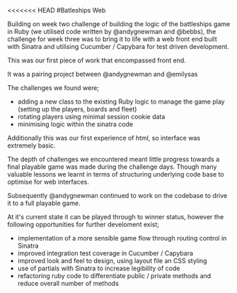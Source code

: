 <<<<<<< HEAD
#Batleships Web

Building on week two challenge of building the logic of the battleships game in Ruby (we utilised code written by @andygnewman 
and @bebbs), the challenge for week three was to bring it to life with a web front end built with Sinatra and utilising
Cucumber / Capybara for test driven development.

This was our first piece of work that encompassed front end.

It was a pairing project between @andygnewman and @emilysas

The challenges we found were;
  - adding a new class to the existing Ruby logic to manage the game play (setting up the players, boards and fleet)
  - rotating players using minimal session cookie data
  - minimising logic within the sinatra code

Additionally this was our first experience of html, so interface was extremely basic.

The depth of challenges we encountered meant little progress towards a final playable game was made during the challenge days.
Though many valuable lessons we learnt in terms of structuring underlying code base to optimise for web interfaces.

Subsequently @andygnewman continued to work on the codebase to drive it to a full playable game.

At it's current state it can be played through to winner status, however the following opportunities for further develoment
exist;
  - implementation of a more sensible game flow through routing control in Sinatra
  - improved integration test coverage in Cucumber / Capybara
  - improved look and feel to design, using layout file an CSS styling
  - use of partials with Sinatra to increase legibility of code
  - refactoring ruby code to differentiate public / private methods and reduce overall number of methods
